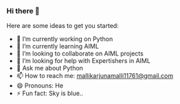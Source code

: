 ### Hi there 👋

Here are some ideas to get you started:

- 🔭 I’m currently working on Python 
- 🌱 I’m currently learning AIML
- 👯 I’m looking to collaborate on AIML projects
- 🤔 I’m looking for help with Expertishers in AIML
- 💬 Ask me about Python 
- 📫 How to reach me: mallikarjunamalli11761@gmail.com
- 😄 Pronouns: He
- ⚡ Fun fact: Sky is blue..

